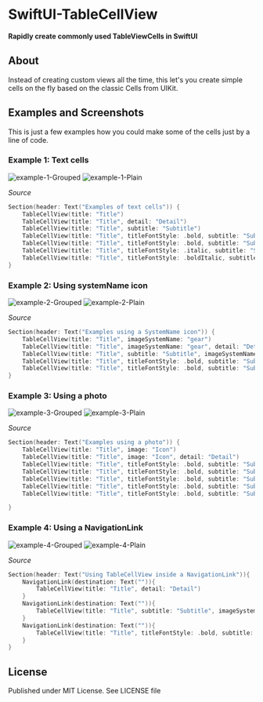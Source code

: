 # SwiftUI-TableCellView

__Rapidly create commonly used TableViewCells in SwiftUI__

## About

Instead of creating custom views all the time, this let's you create simple cells on the fly based on the classic Cells from UIKit. 



## Examples and Screenshots

This is just a few examples how you could make some of the cells just by a line of code.



### Example 1: Text cells

![example-1-Grouped](https://gitlab.com/renegadevi/swiftui-tablecellview/raw/master/screenshots/01_Grouped.png)
![example-1-Plain](https://gitlab.com/renegadevi/swiftui-tablecellview/raw/master/screenshots/01_Plain.png)

*Source*

```swift
Section(header: Text("Examples of text cells")) {
    TableCellView(title: "Title")
    TableCellView(title: "Title", detail: "Detail")
    TableCellView(title: "Title", subtitle: "Subtitle")
    TableCellView(title: "Title", titleFontStyle: .bold, subtitle: "Subtitle")
    TableCellView(title: "Title", titleFontStyle: .bold, subtitle: "Subtitle", detail: "Detail")
    TableCellView(title: "Title", titleFontStyle: .italic, subtitle: "Subtitle", detail: "Detail")
    TableCellView(title: "Title", titleFontStyle: .boldItalic, subtitle: "Subtitle", detail: "Detail")
}
```




### Example 2: Using systemName icon

![example-2-Grouped](https://gitlab.com/renegadevi/swiftui-tablecellview/raw/master/screenshots/02_Grouped.png)
![example-2-Plain](https://gitlab.com/renegadevi/swiftui-tablecellview/raw/master/screenshots/02_Plain.png)

*Source*

```swift
Section(header: Text("Examples using a SystemName icon")) {
    TableCellView(title: "Title", imageSystemName: "gear")
    TableCellView(title: "Title", imageSystemName: "gear", detail: "Detail")
    TableCellView(title: "Title", subtitle: "Subtitle", imageSystemName: "gear")
    TableCellView(title: "Title", titleFontStyle: .bold, subtitle: "Subtitle", imageSystemName: "gear")
    TableCellView(title: "Title", titleFontStyle: .bold, subtitle: "Subtitle", imageSystemName: "gear", detail: "Detail")
}
```




### Example 3: Using a photo

![example-3-Grouped](https://gitlab.com/renegadevi/swiftui-tablecellview/raw/master/screenshots/03_Grouped.png)
![example-3-Plain](https://gitlab.com/renegadevi/swiftui-tablecellview/raw/master/screenshots/03_Plain.png)

*Source*

```swift
Section(header: Text("Examples using a photo")) {
    TableCellView(title: "Title", image: "Icon")
    TableCellView(title: "Title", image: "Icon", detail: "Detail")
    TableCellView(title: "Title", titleFontStyle: .bold, subtitle: "Subtitle", image: "Icon", detail: "Detail")
    TableCellView(title: "Title", titleFontStyle: .bold, subtitle: "Subtitle", image: "Icon", imageRadius: 5, detail: "Detail")
    TableCellView(title: "Title", titleFontStyle: .bold, subtitle: "Subtitle", image: "Icon", imageRadius: 20)
    TableCellView(title: "Title", titleFontStyle: .bold, subtitle: "Subtitle", image: "Icon", imageSize: 50, imageRadius: 50, detail: "Detail")
    TableCellView(title: "Title", titleFontStyle: .bold, subtitle: "Subtitle", image: "Icon", imageSize: 75, imageRadius: 20, detail: "Detail")

}
```




### Example 4: Using a NavigationLink

![example-4-Grouped](https://gitlab.com/renegadevi/swiftui-tablecellview/raw/master/screenshots/04_Grouped.png)
![example-4-Plain](https://gitlab.com/renegadevi/swiftui-tablecellview/raw/master/screenshots/04_Plain.png)

*Source*

```swift
Section(header: Text("Using TableCellView inside a NavigationLink")){
    NavigationLink(destination: Text("")){
        TableCellView(title: "Title", detail: "Detail")
    }
    NavigationLink(destination: Text("")){
        TableCellView(title: "Title", subtitle: "Subtitle", imageSystemName: "gear", detail: "Detail")
    }
    NavigationLink(destination: Text("")){
        TableCellView(title: "Title", titleFontStyle: .bold, subtitle: "Subtitle", image: "Icon", imageRadius: 20, detail: "Detail")
    }
}
```




## License

Published under MIT License. See LICENSE file
